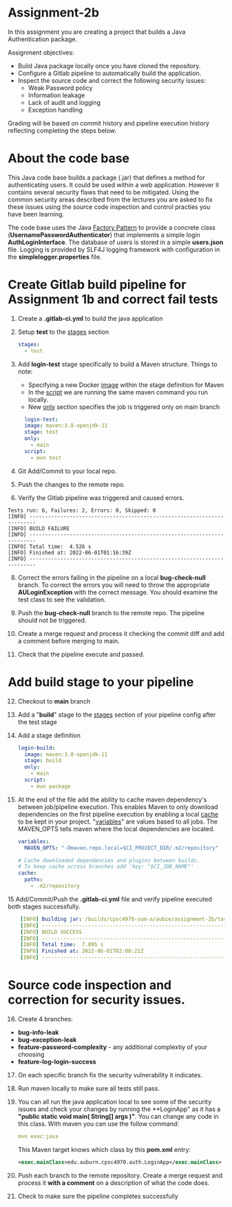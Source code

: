 # Assignment-2b

In this assignment you are creating a project that builds a Java Authentication package. 

Assignment objectives:
- Build Java package locally once you have cloned the repository.
- Configure a Gitlab pipeline to automatically build the application.
- Inspect the source code and correct the following security issues:
   - Weak Password policy
   - Information leakage
   - Lack of audit and logging
   - Exception handling
   
Grading will be based on commit history and pipeline execution history reflecting completing the steps below.

# About the code base

This Java code base builds a package (.jar) that defines a method for authenticating users.  It could be used within a web application.  However it contains several security flaws that need to be mitigated.  Using the common security areas described from the lectures you are asked to fix these issues using the source code inspection and control practies you have been learning.

The code base uses the Java [Factory Pattern](https://www.tutorialspoint.com/design_pattern/factory_pattern.htm) to provide a concrete class (**UsernamePasswordAuthenticator**) that implements a simple login **AuthLoginInterface**.  The database of users is stored in a simple  **users.json** file.  Logging is provided by SLF4J logging framework with configuration in the **simplelogger.properties** file.


# Create Gitlab build pipeline for Assignment 1b and correct fail tests

1. Create a **.gitlab-ci.yml** to build the java application

2. Setup **test** to the [stages](https://docs.gitlab.com/ee/ci/yaml/#stages) section
    ```yaml
    stages:         
      - test
    ```

4. Add **login-test** stage specifically to build a Maven structure.  Things to note:
   - Specifying a new Docker [image](https://docs.gitlab.com/ee/ci/yaml/#image) within the stage definition for Maven  
   - In the [script](https://docs.gitlab.com/ee/ci/yaml/#script) we are running the same maven command you run locally.
   - New [only](https://docs.gitlab.com/ee/ci/yaml/#only--except) section specifies the job is triggered only on main branch
    ```yaml
      login-test:
      image: maven:3.8-openjdk-11
      stage: test
      only:
        - main
      script:
        - mvn test
    ```

5. Git Add/Commit to your local repo.


5. Push the changes to the remote repo.


6. Verify the Gitlab pipeline was triggered and caused errors.
  ```
  Tests run: 6, Failures: 2, Errors: 0, Skipped: 0
  [INFO] ------------------------------------------------------------------------
  [INFO] BUILD FAILURE
  [INFO] ------------------------------------------------------------------------
  [INFO] Total time:  4.526 s
  [INFO] Finished at: 2022-06-01T01:16:39Z
  [INFO] ------------------------------------------------------------------------
   ``` 

8. Correct the errors failing in the pipeline on a local **bug-check-null** branch.  To correct the errors you will need to throw the appropriate **AULoginException** with the correct message.  You should examine the test class to see the validation.

9. Push the **bug-check-null** branch to the remote repo.  The pipeline should not be triggered.


10. Create a merge request and process it checking the commit diff and add a comment before merging to main.


11. Check that the pipeline execute and passed.

# Add build stage to your pipeline

12. Checkout to **main** branch


13. Add a "**build**" stage to the [stages](https://docs.gitlab.com/ee/ci/yaml/#stages) section of your pipeline config after the test stage


13. Add a stage definition
    ```yaml
    login-build:
      image: maven:3.8-openjdk-11
      stage: build
      only:
        - main
      script:
        - mvn package
    ``` 

14. At the end of the file add the ability to cache maven dependency's between job/pipeline execution.  This enables Maven to only download dependencies on the first pipeline execution by enabling a local [cache](https://docs.gitlab.com/ee/ci/yaml/#cache) to be kept in your project. "[variables](https://docs.gitlab.com/ee/ci/yaml/#variables)" are values based to all jobs.  The MAVEN_OPTS tells maven where the local dependencies are located.
    ```yaml
    variables:
      MAVEN_OPTS: "-Dmaven.repo.local=$CI_PROJECT_DIR/.m2/repository"
    
    # Cache downloaded dependencies and plugins between builds.
    # To keep cache across branches add 'key: "$CI_JOB_NAME"'
    cache:
      paths:
        - .m2/repository
    ```
    
15 Add/Commit/Push the **.gitlab-ci.yml** file and verify pipeline executed both stages successfully.

  ```yaml
      [INFO] Building jar: /builds/cpsc4970-sum-a/aubie/assignment-2b/target/AuthProvider-1.0-SNAPSHOT-jar-with-dependencies.jar
      [INFO] ------------------------------------------------------------------------
      [INFO] BUILD SUCCESS
      [INFO] ------------------------------------------------------------------------
      [INFO] Total time:  7.895 s
      [INFO] Finished at: 2022-06-01T02:08:21Z
      [INFO] ------------------------------------------------------------------------
  ```

# Source code inspection and correction for security issues.

16. Create 4 branches:
- **bug-info-leak**
- **bug-exception-leak**
- **feature-password-complexity**  - any additional complextiy of your choosing
- **feature-log-login-success**


17. On each specific branch fix the security vulnerability it indicates.


18. Run maven locally to make sure all tests still pass.


19. You can all run the java application local to see some of the security issues and check your changes by running the **LoginApp" as it has a **"public static void main( String[] args )"**.  You can change any code in this class.  With maven you can use the follow command:
    ```yaml
    mvn exec:java
    ```
    This Maven target knows which class by this **pom.xml** entry:
    ```xml
    <exec.mainClass>edu.auburn.cpsc4970.auth.LoginApp</exec.mainClass>
    ```
    
20. Push each branch to the remote repository.  Create a merge request and process it **with a comment** on a description of what the code does.


21. Check to make sure the pipeline completes successfully

